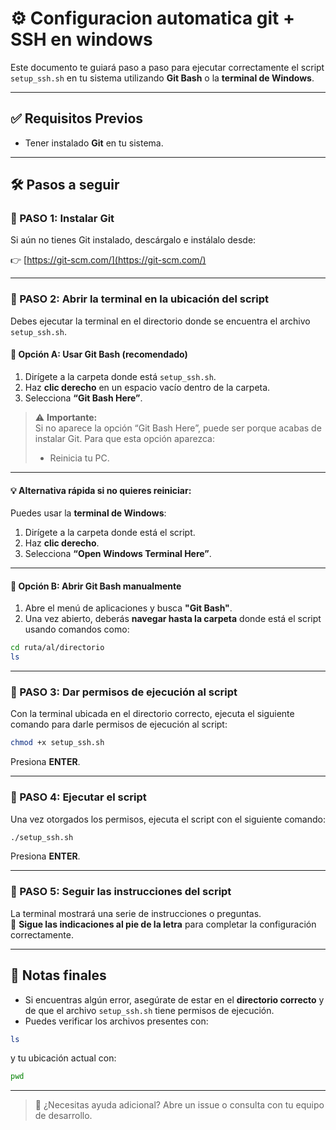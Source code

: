 # ⚙️ Configuracion automatica git +  SSH en windows

Este documento te guiará paso a paso para ejecutar correctamente el script `setup_ssh.sh` en tu sistema utilizando **Git Bash** o la **terminal de Windows**.

---

## ✅ Requisitos Previos

- Tener instalado **Git** en tu sistema.

---

## 🛠️ Pasos a seguir

### 🔹 PASO 1: Instalar Git

Si aún no tienes Git instalado, descárgalo e instálalo desde:

👉 [https://git-scm.com/](https://git-scm.com/)

---

### 🔹 PASO 2: Abrir la terminal en la ubicación del script

Debes ejecutar la terminal en el directorio donde se encuentra el archivo `setup_ssh.sh`.

#### 📁 Opción A: Usar Git Bash (recomendado)

1. Dirígete a la carpeta donde está `setup_ssh.sh`.
2. Haz **clic derecho** en un espacio vacío dentro de la carpeta.
3. Selecciona **“Git Bash Here”**.

> ⚠️ **Importante:**  
> Si no aparece la opción “Git Bash Here”, puede ser porque acabas de instalar Git. Para que esta opción aparezca:
> - Reinicia tu PC.

---

#### 💡 Alternativa rápida si no quieres reiniciar:

Puedes usar la **terminal de Windows**:

1. Dirígete a la carpeta donde está el script.
2. Haz **clic derecho**.
3. Selecciona **“Open Windows Terminal Here”**.

---

#### 📁 Opción B: Abrir Git Bash manualmente

1. Abre el menú de aplicaciones y busca **"Git Bash"**.
2. Una vez abierto, deberás **navegar hasta la carpeta** donde está el script usando comandos como:

```bash
cd ruta/al/directorio
ls
```

---

### 🔹 PASO 3: Dar permisos de ejecución al script

Con la terminal ubicada en el directorio correcto, ejecuta el siguiente comando para darle permisos de ejecución al script:

```bash
chmod +x setup_ssh.sh
```

Presiona **ENTER**.

---

### 🔹 PASO 4: Ejecutar el script

Una vez otorgados los permisos, ejecuta el script con el siguiente comando:

```bash
./setup_ssh.sh
```

Presiona **ENTER**.

---

### 🔹 PASO 5: Seguir las instrucciones del script

La terminal mostrará una serie de instrucciones o preguntas.  
📌 **Sigue las indicaciones al pie de la letra** para completar la configuración correctamente.

---

## 🧩 Notas finales

- Si encuentras algún error, asegúrate de estar en el **directorio correcto** y de que el archivo `setup_ssh.sh` tiene permisos de ejecución.
- Puedes verificar los archivos presentes con:

```bash
ls
```

y tu ubicación actual con:

```bash
pwd
```

---

> 🛟 ¿Necesitas ayuda adicional? Abre un issue o consulta con tu equipo de desarrollo.
